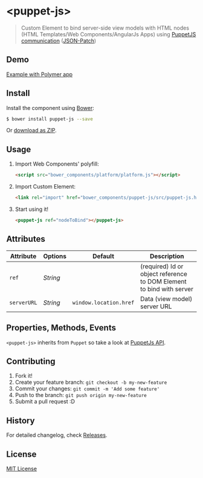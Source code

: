 # &lt;puppet-js&gt;

> Custom Element to bind server-side view models with HTML nodes (HTML Templates/Web Components/AngularJs Apps) using [PuppetJS](https://github.com/PuppetJs/PuppetJs) [communication](https://github.com/PuppetJs/PuppetJs/wiki/Server-communication) ([JSON-Patch](http://tools.ietf.org/html/rfc6902))

## Demo

[Example with Polymer app](http://PuppetJs.github.io/puppet-js/examples/polymer/)

## Install

Install the component using [Bower](http://bower.io/):

```sh
$ bower install puppet-js --save
```

Or [download as ZIP](https://github.com/PuppetJs/puppet-js/archive/master.zip).

## Usage

1. Import Web Components' polyfill:

    ```html
    <script src="bower_components/platform/platform.js"></script>
    ```

2. Import Custom Element:

    ```html
    <link rel="import" href="bower_components/puppet-js/src/puppet-js.html">
    ```

3. Start using it!

    ```html
    <puppet-js ref="nodeToBind"></puppet-js>
    ```

## Attributes

Attribute     | Options     | Default                | Description
---           | ---         | ---                    | ---
`ref`         | *String*    |                        | (required) Id or object reference to DOM Element to bind with server
`serverURL`   | *String*    | `window.location.href` | Data (view model) server URL

## Properties, Methods, Events

`<puppet-js>` inherits from `Puppet` so take a look at [PuppetJs API](https://github.com/PuppetJs/PuppetJs).

## Contributing

1. Fork it!
2. Create your feature branch: `git checkout -b my-new-feature`
3. Commit your changes: `git commit -m 'Add some feature'`
4. Push to the branch: `git push origin my-new-feature`
5. Submit a pull request :D

## History

For detailed changelog, check [Releases](https://github.com/PuppetJs/puppet-js/releases).

## License

[MIT License](http://opensource.org/licenses/MIT)
